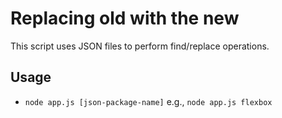 # Replacing old with the new

This script uses JSON files to perform find/replace operations.

## Usage

- `node app.js [json-package-name]` e.g., `node app.js flexbox`
